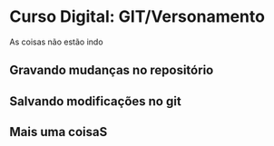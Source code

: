 # Curso Digital: GIT/Versonamento 
 As coisas não estão indo 
## Gravando mudanças no repositório

## Salvando modificações no git
## Mais uma coisaS